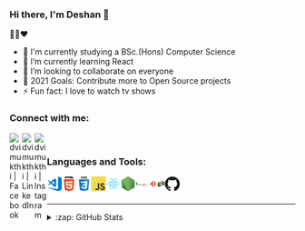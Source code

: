 ### Hi there, I'm Deshan 👋
👨‍💻❤️

- 🔭 I'm currently studying a BSc.(Hons) Computer Science
- 🌱 I’m currently learning React 
- 👯 I’m looking to collaborate on everyone
- 🥅 2021 Goals: Contribute more to Open Source projects
- ⚡ Fun fact: I love to watch tv shows

### Connect with me:

[<img align="left" alt="dvimukthi | Facebook" width="22px" src="https://cdn.jsdelivr.net/npm/simple-icons@3.13.0/icons/facebook.svg" />][facebook]
[<img align="left" alt="dvimukthi | LinkedIn" width="22px" src="https://cdn.jsdelivr.net/npm/simple-icons@v3/icons/linkedin.svg" />][linkedin]
[<img align="left" alt="dvimukthi | Instagram" width="22px" src="https://cdn.jsdelivr.net/npm/simple-icons@v3/icons/instagram.svg" />][instagram]

<br />

### Languages and Tools:

<img align="left" alt="Visual Studio Code" width="26px" src="https://raw.githubusercontent.com/github/explore/80688e429a7d4ef2fca1e82350fe8e3517d3494d/topics/visual-studio-code/visual-studio-code.png" />
<img align="left" alt="HTML5" width="26px" src="https://raw.githubusercontent.com/github/explore/80688e429a7d4ef2fca1e82350fe8e3517d3494d/topics/html/html.png" />
<img align="left" alt="CSS3" width="26px" src="https://raw.githubusercontent.com/github/explore/80688e429a7d4ef2fca1e82350fe8e3517d3494d/topics/css/css.png" />
<img align="left" alt="JavaScript" width="26px" src="https://raw.githubusercontent.com/github/explore/80688e429a7d4ef2fca1e82350fe8e3517d3494d/topics/javascript/javascript.png" />
<img align="left" alt="React" width="26px" src="https://raw.githubusercontent.com/github/explore/80688e429a7d4ef2fca1e82350fe8e3517d3494d/topics/react/react.png" />
<img align="left" alt="Node.js" width="26px" src="https://raw.githubusercontent.com/github/explore/80688e429a7d4ef2fca1e82350fe8e3517d3494d/topics/nodejs/nodejs.png" />
<img align="left" alt="MongoDB" width="26px" src="https://raw.githubusercontent.com/github/explore/80688e429a7d4ef2fca1e82350fe8e3517d3494d/topics/mongodb/mongodb.png" />
<img align="left" alt="Git" width="26px" src="https://raw.githubusercontent.com/github/explore/80688e429a7d4ef2fca1e82350fe8e3517d3494d/topics/git/git.png" />
<img align="left" alt="GitHub" width="26px" src="https://raw.githubusercontent.com/github/explore/78df643247d429f6cc873026c0622819ad797942/topics/github/github.png" />

<br />
<br />

---

<details>
  <summary>:zap: GitHub Stats</summary>

  ![dvimukthi's GitHub stats](https://github-readme-stats.vercel.app/api?username=dvimukthi&hide=stars,prs,contribs_icons=true&theme=dracula)
  ![Top Langs](https://github-readme-stats.vercel.app/api/top-langs/?username=dvimukthi&icons=true&theme=dracula)

 
</details>

[facebook]: https://www.facebook.com/vimukthi.samarasekera/
[linkedin]: https://www.linkedin.com/in/deshan-v-1b09b9205/
[instagram]: https://www.instagram.com/d_vimukth_i/
